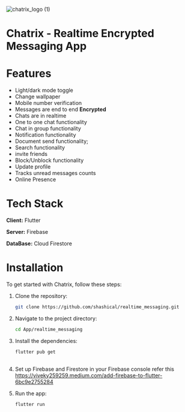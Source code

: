  ![chatrix_logo (1)](https://github.com/shashical/realtime_messaging/assets/106883666/9a600f40-1a50-43d1-aa59-710286cb5ba1)
#  Chatrix - Realtime Encrypted Messaging App
# Features
+ Light/dark mode toggle
+ Change wallpaper
+  Mobile number verification
+  Messages are end to end **Encrypted**
+  Chats are  in realtime
+  One to one chat functionality
+  Chat in group functionality
+  Notification functionality
+  Document send functionality; 
+  Search functionality
+  invite friends
+  Block/Unblock functionality
+  Update profile
+  Tracks unread messages counts
+  Online Presence
  
# Tech Stack
**Client:** Flutter

**Server:** Firebase

**DataBase:** Cloud Firestore
# Installation
To get started with Chatrix, follow these steps:
1. Clone the repository:
   
    ```bash
    git clone https://github.com/shashical/realtime_messaging.git
    ```
2. Navigate to the project directory:
   ```bash
   cd App/realtime_messaging
    ```
3. Install the dependencies:
   ```bash
   flutter pub get
  
4. Set up Firebase and Firestore in your Firebase console
   refer this https://viveky259259.medium.com/add-firebase-to-flutter-6bc9e2755284
5. Run the app:
   ```bash
   flutter run
     

